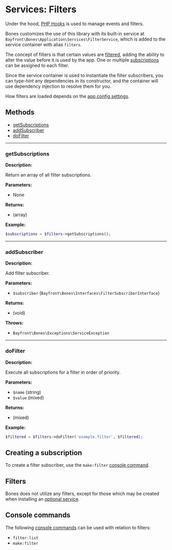 # Services: Filters

Under the hood, [PHP Hooks](https://github.com/bayfrontmedia/php-hooks) is used to manage events and filters.

Bones customizes the use of this library with its built-in service at `Bayfront\Bones\Application\Services\FilterService`,
which is added to the service container with alias `filters`.

The concept of filters is that certain values are [filtered](#filters), adding the ability to alter the value
before it is used by the app. 
One or multiple [subscriptions](#creating-a-subscription) can be assigned to each filter.

Since the service container is used to instantiate the filter subscribers, you can type-hint any dependencies
in its constructor, and the container will use dependency injection to resolve them for you.

How filters are loaded depends on the [app config settings](../usage/config.md#filters).

## Methods

- [getSubscriptions](#getsubscriptions)
- [addSubscriber](#addsubscriber)
- [doFilter](#dofilter)

<hr />

### getSubscriptions

**Description:**

Return an array of all filter subscriptions.

**Parameters:**

- None

**Returns:**

- (array)

**Example:**

```php
$subscriptions = $filters->getSubscriptions();
```

<hr />

### addSubscriber

**Description:**

Add filter subscriber.

**Parameters:**

- `$subscriber` (`Bayfront\Bones\Interfaces\FilterSubscriberInterface`)

**Returns:**

- (void)

**Throws:**

- `Bayfront\Bones\Exceptions\ServiceException`

<hr />

### doFilter

**Description:**

Execute all subscriptions for a filter in order of priority.

**Parameters:**

- `$name` (string)
- `$value` (mixed)

**Returns:**

- (mixed)

**Example:**

```php
$filtered = $filters->doFilter('example.filter', $filtered);
```

## Creating a subscription

To create a filter subscriber, use the `make:filter` [console command](#console-commands).

## Filters

Bones does not utilize any filters, except for those which may be created when installing an [optional service](../README.md).

## Console commands

The following [console commands](../usage/console.md) can be used with relation to filters:

- `filter:list`
- `make:filter`